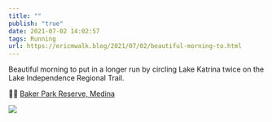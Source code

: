 ```yaml
---
title: ""
publish: "true"
date: 2021-07-02 14:02:57
tags: Running
url: https://ericmwalk.blog/2021/07/02/beautiful-morning-to.html
---
```


Beautiful morning to put in a longer run by circling Lake Katrina twice on the Lake Independence Regional Trail.

🏃🏻 [Baker Park Reserve, Medina](https://maps.apple.com/?q=Baker%20Park%20Reserve%0AMedina%20MN%2055359%0AUnited%20States&ll=45.022599,-93.636728)




![](https://ericmwalk.blog/uploads/2021/941d2cb0ed.jpg)